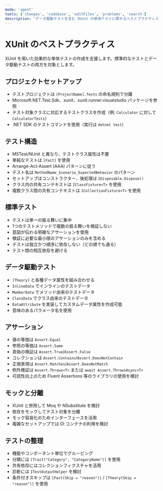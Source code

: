 ```yaml
---
mode: 'agent'
tools: ['changes', 'codebase', 'editFiles', 'problems', 'search']
description: 'データ駆動テストを含む XUnit の単体テストに関するベストプラクティスを取得します'
---
```


# XUnit のベストプラクティス

XUnit を用いた効果的な単体テストの作成を支援します。標準的なテストとデータ駆動テストの両方を対象とします。

## プロジェクトセットアップ

- テストプロジェクトは `[ProjectName].Tests` の命名規則で分離
- Microsoft.NET.Test.Sdk、xunit、xunit.runner.visualstudio パッケージを参照
- テスト対象クラスに対応するテストクラスを作成（例: `Calculator` に対して `CalculatorTests`）
- .NET SDK のテストコマンドを使用（実行は `dotnet test`）

## テスト構造

- MSTest/NUnit と異なり、テストクラス属性は不要
- 単純なテストは `[Fact]` を使用
- Arrange-Act-Assert (AAA) パターンに従う
- テスト名は `MethodName_Scenario_ExpectedBehavior` のパターン
- セットアップはコンストラクター、後処理は `IDisposable.Dispose()`
- クラス内の共有コンテキストは `IClassFixture<T>` を使用
- 複数クラス間の共有コンテキストは `ICollectionFixture<T>` を使用

## 標準テスト

- テストは単一の振る舞いに集中
- 1つのテストメソッドで複数の振る舞いを検証しない
- 意図が伝わる明確なアサーションを使用
- 検証に必要な最小限のアサーションのみを含める
- テストは独立かつ順序に依存しない（どの順でも通る）
- テスト間の相互依存を避ける

## データ駆動テスト

- `[Theory]` と各種データ属性を組み合わせる
- `InlineData` でインラインのテストデータ
- `MemberData` でメソッド由来のテストデータ
- `ClassData` でクラス由来のテストデータ
- `DataAttribute` を実装してカスタムデータ属性を作成可能
- 意味のあるパラメータ名を使用

## アサーション

- 値の等価は `Assert.Equal`
- 参照の等価は `Assert.Same`
- 真偽の検証は `Assert.True`/`Assert.False`
- コレクションは `Assert.Contains`/`Assert.DoesNotContain`
- 正規表現は `Assert.Matches`/`Assert.DoesNotMatch`
- 例外検証は `Assert.Throws<T>` または `await Assert.ThrowsAsync<T>`
- 可読性向上のため Fluent Assertions 等のライブラリの使用を検討

## モックと分離

- XUnit と併用して Moq や NSubstitute を検討
- 依存をモックしてテスト対象を分離
- モック容易化のためインターフェースを活用
- 複雑なセットアップでは DI コンテナの利用を検討

## テストの整理

- 機能やコンポーネント単位でグルーピング
- 分類には `[Trait("Category", "CategoryName")]` を使用
- 共有依存にはコレクションフィクスチャを活用
- 診断には `ITestOutputHelper` を検討
- 条件付きスキップは `[Fact(Skip = "reason")]` / `[Theory(Skip = "reason")]` を使用
